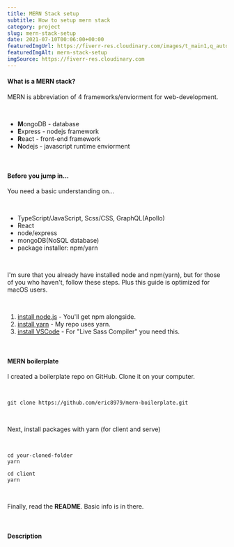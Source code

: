 ```yaml
---
title: MERN Stack setup
subtitle: How to setup mern stack
category: project
slug: mern-stack-setup
date: 2021-07-10T00:06:00+00:00
featuredImgUrl: https://fiverr-res.cloudinary.com/images/t_main1,q_auto,f_auto,q_auto,f_auto/gigs/121002887/original/9f2174ec1236e128859a8ad2ff98a5a21a0230b7/sdwdwdwwqwfhijwwfwefh-eif-wehfiwehf-i-hwei.jpg
featuredImgAlt: mern-stack-setup
imgSource: https://fiverr-res.cloudinary.com
---
```


#### What is a MERN stack?

MERN is abbreviation of 4 frameworks/enviorment for web-development.

<br>

- **M**ongoDB - database
- **E**xpress - nodejs framework
- **R**eact - front-end framework
- **N**odejs - javascript runtime enviorment

<br>

#### Before you jump in...

You need a basic understanding on...

<br>

- TypeScript/JavaScript, Scss/CSS, GraphQL(Apollo)
- React
- node/express
- mongoDB(NoSQL database)
- package installer: npm/yarn

<br>

I'm sure that you already have installed node and npm(yarn), but for those of you who haven't, follow these steps. Plus this guide is optimized for macOS users.

<br>

1. [install node.js](https://nodejs.org/) - You'll get npm alongside.
2. [install yarn](https://yarnpkg.com/getting-started/install) - My repo uses yarn.
3. [install VSCode](https://code.visualstudio.com) - For "Live Sass Compiler" you need this.

<br>

#### MERN boilerplate

I created a boilerplate repo on GitHub. Clone it on your computer.

<br>

```shell
git clone https://github.com/eric8979/mern-boilerplate.git
```

<br>

Next, install packages with yarn (for client and serve)

<br>

```shell
cd your-cloned-folder
yarn

cd client
yarn
```

<br>

Finally, read the **README**. Basic info is in there.

<br>

#### Description
